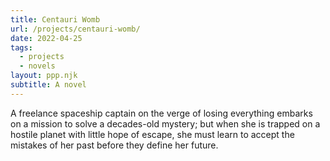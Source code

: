 ```yaml
---
title: Centauri Womb
url: /projects/centauri-womb/
date: 2022-04-25
tags:
  - projects
  - novels
layout: ppp.njk
subtitle: A novel
---
```


A freelance spaceship captain on the verge of losing everything embarks on a mission to solve a decades-old mystery; but when she is trapped on a hostile planet with little hope of escape, she must learn to accept the mistakes of her past before they define her future.
